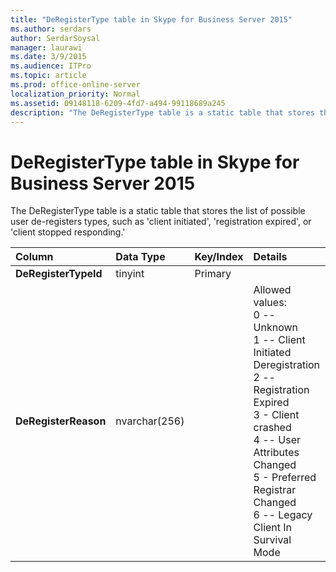 ```yaml
---
title: "DeRegisterType table in Skype for Business Server 2015"
ms.author: serdars
author: SerdarSoysal
manager: laurawi
ms.date: 3/9/2015
ms.audience: ITPro
ms.topic: article
ms.prod: office-online-server
localization_priority: Normal
ms.assetid: 09148118-6209-4fd7-a494-99118689a245
description: "The DeRegisterType table is a static table that stores the list of possible user de-registers types, such as 'client initiated', 'registration expired', or 'client stopped responding.'"
---
```


# DeRegisterType table in Skype for Business Server 2015
 
The DeRegisterType table is a static table that stores the list of possible user de-registers types, such as 'client initiated', 'registration expired', or 'client stopped responding.'
  
|**Column**|**Data Type**|**Key/Index**|**Details**|
|:-----|:-----|:-----|:-----|
|**DeRegisterTypeId** <br/> |tinyint  <br/> |Primary  <br/> ||
|**DeRegisterReason** <br/> |nvarchar(256)  <br/> || Allowed values: <br/>  0 -- Unknown <br/>  1 -- Client Initiated Deregistration <br/>  2 -- Registration Expired <br/>  3 - Client crashed <br/>  4 -- User Attributes Changed <br/>  5 - Preferred Registrar Changed <br/>  6 -- Legacy Client In Survival Mode <br/> |
   

